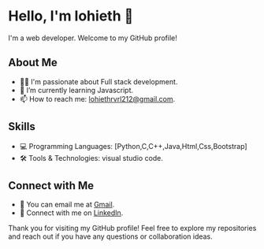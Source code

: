 
# Hello, I'm lohieth 👋

I'm a web developer. Welcome to my GitHub profile!

## About Me

- 👨‍💻 I'm passionate about Full stack development.
- 🌱 I’m currently learning Javascript.
- 📫 How to reach me: lohiethrvrl212@gmail.com.

## Skills

- 💻 Programming Languages: [Python,C,C++,Java,Html,Css,Bootstrap]
- 🛠️ Tools & Technologies: visual studio code.

## Connect with Me

- 📧 You can email me at [Gmail](lohiethrvrl212@gamil.com).
- 🔗 Connect with me on [LinkedIn](https://www.linkedin.com/in/lohieth-r/).

Thank you for visiting my GitHub profile! Feel free to explore my repositories and reach out if you have any questions or collaboration ideas.

